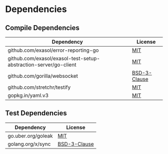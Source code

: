 <!-- @formatter:off -->
# Dependencies

## Compile Dependencies

| Dependency                                                       | License           |
| ---------------------------------------------------------------- | ----------------- |
| github.com/exasol/error-reporting-go                             | [MIT][0]          |
| github.com/exasol/exasol-test-setup-abstraction-server/go-client | [MIT][1]          |
| github.com/gorilla/websocket                                     | [BSD-3-Clause][2] |
| github.com/stretchr/testify                                      | [MIT][3]          |
| gopkg.in/yaml.v3                                                 | [MIT][4]          |

## Test Dependencies

| Dependency         | License           |
| ------------------ | ----------------- |
| go.uber.org/goleak | [MIT][5]          |
| golang.org/x/sync  | [BSD-3-Clause][6] |

[0]: https://github.com/exasol/error-reporting-go/blob/v0.2.0/LICENSE
[1]: https://github.com/exasol/exasol-test-setup-abstraction-server/blob/go-client/v0.3.6/go-client/LICENSE
[2]: https://github.com/gorilla/websocket/blob/v1.5.1/LICENSE
[3]: https://github.com/stretchr/testify/blob/v1.9.0/LICENSE
[4]: https://github.com/go-yaml/yaml/blob/v3.0.1/LICENSE
[5]: https://github.com/uber-go/goleak/blob/HEAD/LICENSE
[6]: https://cs.opensource.google/go/x/sync/+/v0.7.0:LICENSE
